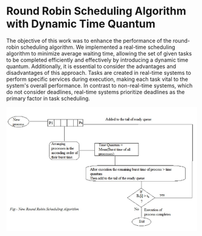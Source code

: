# Round Robin Scheduling Algorithm with Dynamic Time Quantum

The objective of this work was to enhance the performance of the round-robin scheduling algorithm. We implemented a real-time scheduling algorithm to minimize average waiting time, allowing the set of given tasks to be completed efficiently and effectively by introducing a dynamic time quantum.
Additionally, it is essential to consider the advantages and disadvantages of this approach. Tasks are created in real-time systems to perform specific services during execution, making each task vital to the system's overall performance. In contrast to non-real-time systems, which do not consider deadlines, real-time systems prioritize deadlines as the primary factor in task scheduling.

![Round-robin Schedular](./rr-graph.jpg)
